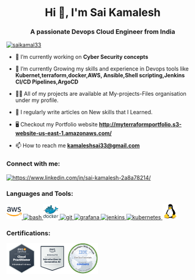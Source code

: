 <h1 align="center">Hi 👋, I'm Sai Kamalesh </h1>
<h3 align="center">A passionate Devops Cloud Engineer from India</h3>

<p align="left"> <a href="https://github.com/saikamal33/github-profile-trophy.git"><img src="https://github-profile-trophy.vercel.app/?username=saikamal33" alt="saikamal33" /></a> </p>

- 🔭 I’m currently working on **Cyber Security concepts**

- 🌱 I’m currently Growing my skills and experience in Devops tools like **Kubernet,terraform,docker,AWS, Ansible,Shell scripting,Jenkins CI/CD Pipelines,ArgoCD**

- 👨‍💻 All of my projects are available at My-projects-Files organisation under my profile.

- 📝 I regularly write articles on New skills that I Learned.

- 🖥️ Checkout my Portfolio website **http://myterraformportfolio.s3-website-us-east-1.amazonaws.com/**

- 📫 How to reach me **kamaleshsai33@gmail.com**

<h3 align="left">Connect with me:</h3>
<p align="left">
<a href="https://www.linkedin.com/in/sai-kamalesh-2a8a78214/" target="blank"><img align="center" src="https://raw.githubusercontent.com/rahuldkjain/github-profile-readme-generator/master/src/images/icons/Social/linked-in-alt.svg" alt="https://www.linkedin.com/in/sai-kamalesh-2a8a78214/" height="30" width="40" /></a>

</p>

<h3 align="left">Languages and Tools:</h3>
<p align="left"> <a href="https://aws.amazon.com" target="_blank" rel="noreferrer"> <img src="https://raw.githubusercontent.com/devicons/devicon/master/icons/amazonwebservices/amazonwebservices-original-wordmark.svg" alt="aws" width="40" height="40"/> </a> <a href="https://www.gnu.org/software/bash/" target="_blank" rel="noreferrer"> <img src="https://www.vectorlogo.zone/logos/gnu_bash/gnu_bash-icon.svg" alt="bash" width="40" height="40"/> </a> <a href="https://www.docker.com/" target="_blank" rel="noreferrer"> <img src="https://raw.githubusercontent.com/devicons/devicon/master/icons/docker/docker-original-wordmark.svg" alt="docker" width="40" height="40"/> </a> <a href="https://git-scm.com/" target="_blank" rel="noreferrer"> <img src="https://www.vectorlogo.zone/logos/git-scm/git-scm-icon.svg" alt="git" width="40" height="40"/> </a> <a href="https://grafana.com" target="_blank" rel="noreferrer"> <img src="https://www.vectorlogo.zone/logos/grafana/grafana-icon.svg" alt="grafana" width="40" height="40"/> </a> <a href="https://www.jenkins.io" target="_blank" rel="noreferrer"> <img src="https://www.vectorlogo.zone/logos/jenkins/jenkins-icon.svg" alt="jenkins" width="40" height="40"/> </a> <a href="https://kubernetes.io" target="_blank" rel="noreferrer"> <img src="https://www.vectorlogo.zone/logos/kubernetes/kubernetes-icon.svg" alt="kubernetes" width="40" height="40"/> </a> <a href="https://www.linux.org/" target="_blank" rel="noreferrer"> <img src="https://raw.githubusercontent.com/devicons/devicon/master/icons/linux/linux-original.svg" alt="linux" width="40" height="40"/> </a> </p>

<h3 align="left">Certifications:</h3>
<p align="left"><a href="https://www.credly.com/badges/a2c8a385-1d09-4d01-ac63-04684b29d441/linked_in?t=svih4u" target="blank"><img align="center" src="https://github.com/saikamal33/saikamal33/blob/main/aws-certified-cloud-practitioner.png" width="80" /></a><a href="https://www.credly.com/badges/7419ca77-30d9-4b21-b4db-cd2136c3fa38/public_url" target="blank"><img align="center" src="https://github.com/saikamal33/saikamal33/blob/main/aws-educate-introduction-to-generative-ai.png" height="80" width="80" /></a></a><a href="https://www.credly.com/badges/ae124861-8058-4006-b42c-1608f0583c00/public_url" target="blank"><img align="center" src="https://github.com/saikamal33/saikamal33/blob/main/devops-essentials.2.png" height="80" width="80" /></a></p>
